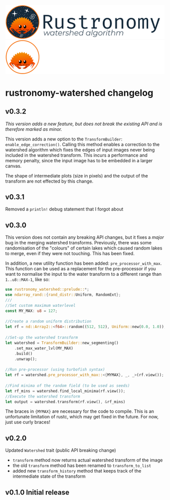 ![](https://github.com/smups/rustronomy/blob/main/logos/Rustronomy-watershed_github_banner_dark.png?raw=true#gh-light-mode-only)
![](https://github.com/smups/rustronomy/blob/main/logos/Rustronomy-watershed_github_banner_light.png#gh-dark-mode-only)
# rustronomy-watershed changelog

## v0.3.2
_This version adds a new feature, but does not break the existing API and is
therefore marked as minor._

This version adds a new option to the `TransformBuilder`: `enable_edge_correction()`.
Calling this method enables a correction to the watershed algorithm which fixes
the edges of input images never being included in the watershed transform. This
incurs a performance and memory penalty, since the input image has to be embedded
in a larger canvas.

The shape of intermediate plots (size in pixels) and the output of the transform
are not effected by this change.

## v0.3.1
Removed a `println!` debug statement that I forgot about 

## v0.3.0
This version does not contain any breaking API changes, but it fixes a *major*
bug in the merging watershed transforms. Previously, there was some randomisation
of the "colours" of certain lakes which caused random lakes to merge, even if 
they were not touching. This has been fixed.

In addition, a new utility function has been added: `pre_processor_with_max`. This function can be used as a replacement for the pre-processor if you want to normalise the input to the water transform to a different range than `1..u8::MAX-1`, like so:
```rust
use rustronomy_watershed::prelude::*;
use ndarray_rand::{rand_distr::Uniform, RandomExt};
///
//Set custom maximum waterlevel
const MY_MAX: u8 = 127;

//Create a random uniform distribution
let rf = nd::Array2::<f64>::random((512, 512), Uniform::new(0.0, 1.0));

//Set-up the watershed transform
let watershed = TransformBuilder::new_segmenting()
    .set_max_water_lvl(MY_MAX)
    .build()
    .unwrap();

//Run pre-processor (using turbofish syntax)
let rf = watershed.pre_processor_with_max::<{MYMAX}, _, _>(rf.view());

//Find minima of the random field (to be used as seeds)
let rf_mins = watershed.find_local_minima(rf.view());
//Execute the watershed transform
let output = watershed.transform(rf.view(), &rf_mins)
```
The braces in `{MYMAX}` are necessary for the code to compile. This is an unfortunate limitation of rustc, which may get fixed in the future. For now, just use curly braces!

## v0.2.0
Updated `Watershed` trait (public API breaking change)
- `transform` method now returns actual watershed transform of the image
- the old `transform` method has been renamed to `transform_to_list`
- added new `transform_history` method that keeps track of the intermediate state
of the transform

## v0.1.0 Initial release